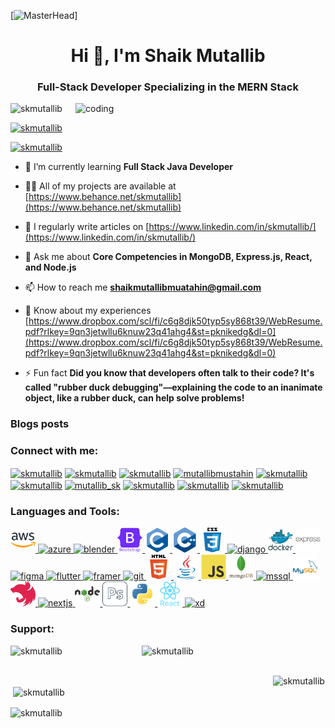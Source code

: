 [![MasterHead](https://1.bp.blogspot.com/-7A4WynwLsMw/XbBpCXG8fHI/AAAAAAAAMt4/uOa1bpLskYgrwGbllhSu2SDj_Mig8SXJQCLcBGAsYHQ/s1600/2000_600px.gif)]
<h1 align="center">Hi 👋, I'm Shaik Mutallib</h1>
<h3 align="center">Full-Stack Developer Specializing in the MERN Stack</h3>
<img align="right" alt="coding" width="400" src ="https://media3.giphy.com/media/v1.Y2lkPTc5MGI3NjExcTlpOWpsemZvdjVocW45aDlobTJzN3lkeW03YzV1aWJ6N2cxMWgzcSZlcD12MV9pbnRlcm5hbF9naWZfYnlfaWQmY3Q9cw/M9gbBd9nbDrOTu1Mqx/giphy.webp">

<p align="left"> <img src="https://komarev.com/ghpvc/?username=skmutallib&label=Profile%20views&color=0e75b6&style=flat" alt="skmutallib" /> </p>

<p align="left"> <a href="https://github.com/ryo-ma/github-profile-trophy"><img src="https://github-profile-trophy.vercel.app/?username=skmutallib" alt="skmutallib" /></a> </p>

<p align="left"> <a href="https://twitter.com/skmutallib" target="blank"><img src="https://img.shields.io/twitter/follow/skmutallib?logo=twitter&style=for-the-badge" alt="skmutallib" /></a> </p>

- 🌱 I’m currently learning **Full Stack Java Developer**

- 👨‍💻 All of my projects are available at [https://www.behance.net/skmutallib](https://www.behance.net/skmutallib)

- 📝 I regularly write articles on [https://www.linkedin.com/in/skmutallib/](https://www.linkedin.com/in/skmutallib/)

- 💬 Ask me about **Core Competencies in MongoDB, Express.js, React, and Node.js**

- 📫 How to reach me **shaikmutallibmuatahin@gmail.com**

- 📄 Know about my experiences [https://www.dropbox.com/scl/fi/c6g8djk50typ5sy868t39/WebResume.pdf?rlkey=9qn3jetwllu6knuw23q41ahg4&st=pknikedg&dl=0](https://www.dropbox.com/scl/fi/c6g8djk50typ5sy868t39/WebResume.pdf?rlkey=9qn3jetwllu6knuw23q41ahg4&st=pknikedg&dl=0)

- ⚡ Fun fact **Did you know that developers often talk to their code? It's called "rubber duck debugging"—explaining the code to an inanimate object, like a rubber duck, can help solve problems!**

### Blogs posts
<!-- BLOG-POST-LIST:START -->
<!-- BLOG-POST-LIST:END -->

<h3 align="left">Connect with me:</h3>
<p align="left">
<a href="https://dev.to/skmutallib" target="blank"><img align="center" src="https://raw.githubusercontent.com/rahuldkjain/github-profile-readme-generator/master/src/images/icons/Social/devto.svg" alt="skmutallib" height="30" width="40" /></a>
<a href="https://twitter.com/skmutallib" target="blank"><img align="center" src="https://raw.githubusercontent.com/rahuldkjain/github-profile-readme-generator/master/src/images/icons/Social/twitter.svg" alt="skmutallib" height="30" width="40" /></a>
<a href="https://linkedin.com/in/skmutallib" target="blank"><img align="center" src="https://raw.githubusercontent.com/rahuldkjain/github-profile-readme-generator/master/src/images/icons/Social/linked-in-alt.svg" alt="skmutallib" height="30" width="40" /></a>
<a href="https://fb.com/mutallibmustahin" target="blank"><img align="center" src="https://raw.githubusercontent.com/rahuldkjain/github-profile-readme-generator/master/src/images/icons/Social/facebook.svg" alt="mutallibmustahin" height="30" width="40" /></a>
<a href="https://instagram.com/skmutallib" target="blank"><img align="center" src="https://raw.githubusercontent.com/rahuldkjain/github-profile-readme-generator/master/src/images/icons/Social/instagram.svg" alt="skmutallib" height="30" width="40" /></a>
<a href="https://www.behance.net/skmutallib" target="blank"><img align="center" src="https://raw.githubusercontent.com/rahuldkjain/github-profile-readme-generator/master/src/images/icons/Social/behance.svg" alt="skmutallib" height="30" width="40" /></a>
<a href="https://www.youtube.com/c/mutallib_sk" target="blank"><img align="center" src="https://raw.githubusercontent.com/rahuldkjain/github-profile-readme-generator/master/src/images/icons/Social/youtube.svg" alt="mutallib_sk" height="30" width="40" /></a>
<a href="https://www.hackerrank.com/skmutallib" target="blank"><img align="center" src="https://raw.githubusercontent.com/rahuldkjain/github-profile-readme-generator/master/src/images/icons/Social/hackerrank.svg" alt="skmutallib" height="30" width="40" /></a>
<a href="https://www.leetcode.com/skmutallib" target="blank"><img align="center" src="https://raw.githubusercontent.com/rahuldkjain/github-profile-readme-generator/master/src/images/icons/Social/leet-code.svg" alt="skmutallib" height="30" width="40" /></a>
<a href="https://discord.gg/skmutallib" target="blank"><img align="center" src="https://raw.githubusercontent.com/rahuldkjain/github-profile-readme-generator/master/src/images/icons/Social/discord.svg" alt="skmutallib" height="30" width="40" /></a>
</p>

<h3 align="left">Languages and Tools:</h3>
<p align="left"> <a href="https://aws.amazon.com" target="_blank" rel="noreferrer"> <img src="https://raw.githubusercontent.com/devicons/devicon/master/icons/amazonwebservices/amazonwebservices-original-wordmark.svg" alt="aws" width="40" height="40"/> </a> <a href="https://azure.microsoft.com/en-in/" target="_blank" rel="noreferrer"> <img src="https://www.vectorlogo.zone/logos/microsoft_azure/microsoft_azure-icon.svg" alt="azure" width="40" height="40"/> </a> <a href="https://www.blender.org/" target="_blank" rel="noreferrer"> <img src="https://download.blender.org/branding/community/blender_community_badge_white.svg" alt="blender" width="40" height="40"/> </a> <a href="https://getbootstrap.com" target="_blank" rel="noreferrer"> <img src="https://raw.githubusercontent.com/devicons/devicon/master/icons/bootstrap/bootstrap-plain-wordmark.svg" alt="bootstrap" width="40" height="40"/> </a> <a href="https://www.cprogramming.com/" target="_blank" rel="noreferrer"> <img src="https://raw.githubusercontent.com/devicons/devicon/master/icons/c/c-original.svg" alt="c" width="40" height="40"/> </a> <a href="https://www.w3schools.com/cpp/" target="_blank" rel="noreferrer"> <img src="https://raw.githubusercontent.com/devicons/devicon/master/icons/cplusplus/cplusplus-original.svg" alt="cplusplus" width="40" height="40"/> </a> <a href="https://www.w3schools.com/css/" target="_blank" rel="noreferrer"> <img src="https://raw.githubusercontent.com/devicons/devicon/master/icons/css3/css3-original-wordmark.svg" alt="css3" width="40" height="40"/> </a> <a href="https://www.djangoproject.com/" target="_blank" rel="noreferrer"> <img src="https://cdn.worldvectorlogo.com/logos/django.svg" alt="django" width="40" height="40"/> </a> <a href="https://www.docker.com/" target="_blank" rel="noreferrer"> <img src="https://raw.githubusercontent.com/devicons/devicon/master/icons/docker/docker-original-wordmark.svg" alt="docker" width="40" height="40"/> </a> <a href="https://expressjs.com" target="_blank" rel="noreferrer"> <img src="https://raw.githubusercontent.com/devicons/devicon/master/icons/express/express-original-wordmark.svg" alt="express" width="40" height="40"/> </a> <a href="https://www.figma.com/" target="_blank" rel="noreferrer"> <img src="https://www.vectorlogo.zone/logos/figma/figma-icon.svg" alt="figma" width="40" height="40"/> </a> <a href="https://flutter.dev" target="_blank" rel="noreferrer"> <img src="https://www.vectorlogo.zone/logos/flutterio/flutterio-icon.svg" alt="flutter" width="40" height="40"/> </a> <a href="https://www.framer.com/" target="_blank" rel="noreferrer"> <img src="https://www.vectorlogo.zone/logos/framer/framer-icon.svg" alt="framer" width="40" height="40"/> </a> <a href="https://git-scm.com/" target="_blank" rel="noreferrer"> <img src="https://www.vectorlogo.zone/logos/git-scm/git-scm-icon.svg" alt="git" width="40" height="40"/> </a> <a href="https://www.w3.org/html/" target="_blank" rel="noreferrer"> <img src="https://raw.githubusercontent.com/devicons/devicon/master/icons/html5/html5-original-wordmark.svg" alt="html5" width="40" height="40"/> </a> <a href="https://www.java.com" target="_blank" rel="noreferrer"> <img src="https://raw.githubusercontent.com/devicons/devicon/master/icons/java/java-original.svg" alt="java" width="40" height="40"/> </a> <a href="https://developer.mozilla.org/en-US/docs/Web/JavaScript" target="_blank" rel="noreferrer"> <img src="https://raw.githubusercontent.com/devicons/devicon/master/icons/javascript/javascript-original.svg" alt="javascript" width="40" height="40"/> </a> <a href="https://www.mongodb.com/" target="_blank" rel="noreferrer"> <img src="https://raw.githubusercontent.com/devicons/devicon/master/icons/mongodb/mongodb-original-wordmark.svg" alt="mongodb" width="40" height="40"/> </a> <a href="https://www.microsoft.com/en-us/sql-server" target="_blank" rel="noreferrer"> <img src="https://www.svgrepo.com/show/303229/microsoft-sql-server-logo.svg" alt="mssql" width="40" height="40"/> </a> <a href="https://www.mysql.com/" target="_blank" rel="noreferrer"> <img src="https://raw.githubusercontent.com/devicons/devicon/master/icons/mysql/mysql-original-wordmark.svg" alt="mysql" width="40" height="40"/> </a> <a href="https://nestjs.com/" target="_blank" rel="noreferrer"> <img src="https://raw.githubusercontent.com/devicons/devicon/master/icons/nestjs/nestjs-plain.svg" alt="nestjs" width="40" height="40"/> </a> <a href="https://nextjs.org/" target="_blank" rel="noreferrer"> <img src="https://cdn.worldvectorlogo.com/logos/nextjs-2.svg" alt="nextjs" width="40" height="40"/> </a> <a href="https://nodejs.org" target="_blank" rel="noreferrer"> <img src="https://raw.githubusercontent.com/devicons/devicon/master/icons/nodejs/nodejs-original-wordmark.svg" alt="nodejs" width="40" height="40"/> </a> <a href="https://www.photoshop.com/en" target="_blank" rel="noreferrer"> <img src="https://raw.githubusercontent.com/devicons/devicon/master/icons/photoshop/photoshop-line.svg" alt="photoshop" width="40" height="40"/> </a> <a href="https://www.python.org" target="_blank" rel="noreferrer"> <img src="https://raw.githubusercontent.com/devicons/devicon/master/icons/python/python-original.svg" alt="python" width="40" height="40"/> </a> <a href="https://reactjs.org/" target="_blank" rel="noreferrer"> <img src="https://raw.githubusercontent.com/devicons/devicon/master/icons/react/react-original-wordmark.svg" alt="react" width="40" height="40"/> </a> <a href="https://www.adobe.com/products/xd.html" target="_blank" rel="noreferrer"> <img src="https://cdn.worldvectorlogo.com/logos/adobe-xd.svg" alt="xd" width="40" height="40"/> </a> </p>

<h3 align="left">Support:</h3>
<p><a href="https://www.buymeacoffee.com/skmutallib"> <img align="left" src="https://cdn.buymeacoffee.com/buttons/v2/default-yellow.png" height="50" width="210" alt="skmutallib" /></a><a href="https://ko-fi.com/skmutallib"> <img align="left" src="https://cdn.ko-fi.com/cdn/kofi3.png?v=3" height="50" width="210" alt="skmutallib" /></a></p><br><br>

<p><img align="left" src="https://github-readme-stats.vercel.app/api/top-langs?username=skmutallib&show_icons=true&locale=en&layout=compact" alt="skmutallib" /></p>

<p>&nbsp;<img align="center" src="https://github-readme-stats.vercel.app/api?username=skmutallib&show_icons=true&locale=en" alt="skmutallib" /></p>

<p><img align="center" src="https://github-readme-streak-stats.herokuapp.com/?user=skmutallib&" alt="skmutallib" /></p>
